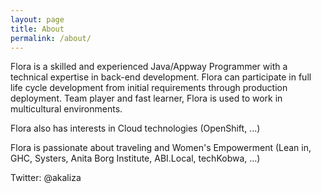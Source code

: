 ```yaml
---
layout: page
title: About
permalink: /about/
---
```


Flora is a skilled and experienced Java/Appway Programmer with a technical expertise in back-end development. Flora can participate in full life cycle development from initial requirements through production deployment. Team player and fast learner, Flora is used to work in multicultural environments. 

Flora also has interests in Cloud technologies (OpenShift, ...)

Flora is passionate about traveling and Women's Empowerment (Lean in, GHC, Systers, Anita Borg Institute, ABI.Local, techKobwa, ...)

Twitter: @akaliza
